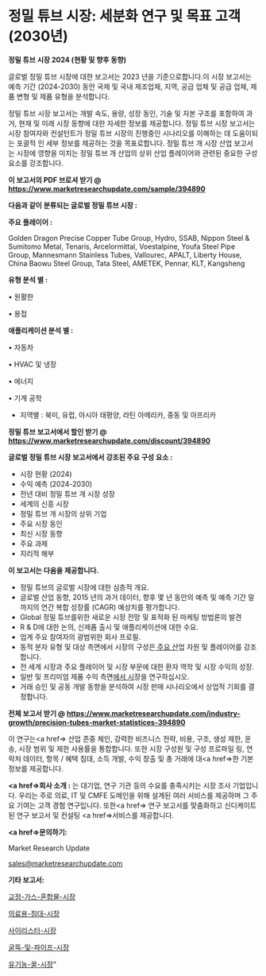 # 정밀 튜브 시장: 세분화 연구 및 목표 고객(2030년)

<strong>정밀 튜브 시장 2024 (현황 및 향후 동향)</strong>

글로벌 정밀 튜브 시장에 대한 보고서는 2023 년을 기준으로합니다.이 시장 보고서는 예측 기간 (2024-2030) 동안 국제 및 국내 제조업체, 지역, 공급 업체 및 공급 업체, 제품 변형 및 제품 유형을 분석합니다.

정밀 튜브 시장 보고서는 개발 속도, 용량, 성장 동인, 기술 및 자본 구조를 포함하여 과거, 현재 및 미래 시장 동향에 대한 자세한 정보를 제공합니다. 정밀 튜브 시장 보고서는 시장 참여자와 컨설턴트가 정밀 튜브 시장의 진행중인 시나리오를 이해하는 데 도움이되는 포괄적 인 세부 정보를 제공하는 것을 목표로합니다. 정밀 튜브 개 시장 산업 보고서는 시장에 영향을 미치는 정밀 튜브 개 산업의 상위 산업 플레이어와 관련된 중요한 구성 요소를 강조합니다.



<strong>이 보고서의 PDF 브로셔 받기 @ <a href=https://www.marketresearchupdate.com/sample/394890>https://www.marketresearchupdate.com/sample/394890</a></strong>



<strong>다음과 같이 분류되는 글로벌 정밀 튜브 시장 :</strong>



<strong>주요 플레이어 :</strong>

Golden Dragon Precise Copper Tube Group, Hydro, SSAB, Nippon Steel & Sumitomo Metal, Tenaris, Arcelormittal, Voestalpine, Youfa Steel Pipe Group, Mannesmann Stainless Tubes, Vallourec, APALT, Liberty House, China Baowu Steel Group, Tata Steel, AMETEK, Pennar, KLT, Kangsheng



<strong>유형 분석 별 :</strong>

• 원활한

• 용접



<strong>애플리케이션 분석 별 :</strong>

• 자동차

• HVAC 및 냉장

• 에너지

• 기계 공학

<ul>
  <li>지역별 : 북미, 유럽, 아시아 태평양, 라틴 아메리카, 중동 및 아프리카</li>
</ul>


<strong>정밀 튜브 보고서에서 할인 받기 @ <a href=https://www.marketresearchupdate.com/discount/394890>https://www.marketresearchupdate.com/discount/394890</a></strong>



<strong>글로벌 정밀 튜브 시장 보고서에서 강조된 주요 구성 요소 :</strong>
<ul>
  <li>시장 현황 (2024)</li>
  <li>수익 예측 (2024-2030)</li>
  <li>전년 대비 정밀 튜브 개 시장 성장</li>
  <li>세계의 신흥 시장</li>
  <li>정밀 튜브 개 시장의 상위 기업</li>
  <li>주요 시장 동인</li>
  <li>최신 시장 동향</li>
  <li>주요 과제</li>
  <li>지리적 해부</li>
</ul>


<strong>이 보고서는 다음을 제공합니다.</strong>
<ul>
  <li>정밀 튜브의 글로벌 시장에 대한 심층적 개요.</li>
  <li>글로벌 산업 동향, 2015 년의 과거 데이터, 향후 몇 년 동안의 예측 및 예측 기간 말까지의 연간 복합 성장률 (CAGR) 예상치를 평가합니다.</li>
  <li>Global 정밀 튜브를위한 새로운 시장 전망 및 표적화 된 마케팅 방법론의 발견</li>
  <li>R &amp; D에 대한 논의, 신제품 출시 및 애플리케이션에 대한 수요.</li>
  <li>업계 주요 참여자의 광범위한 회사 프로필.</li>
  <li>동적 분자 유형 및 대상 측면에서 시장의 구성은<a href=> 주요 산</a>업 자원 및 플레이어를 강조합니다.</li>
  <li>전 세계 시장과 주요 플레이어 및 시장 부문에 대한 환자 역학 및 시장 수익의 성장.</li>
  <li>일반 및 프리미엄 제품 수익 측면<a href=>에서 시</a>장을 연구하십시오.</li>
  <li>거래 승인 및 공동 개발 동향을 분석하여 시장 판매 시나리오에서 상업적 기회를 결정합니다.</li>
</ul>



<strong>전체 보고서 받기 @ <a href=https://www.marketresearchupdate.com/industry-growth/precision-tubes-market-statistices-394890>https://www.marketresearchupdate.com/industry-growth/precision-tubes-market-statistices-394890</a></strong>

이 연구는<a href=> 산업 존중</a> 체인, 강력한 비즈니스 전략, 비용, 구조, 생성 제한, 운송, 시장 범위 및 제한 사용률을 통합합니다. 또한 시장 구성원 및 구성 프로파일 링, 연락처 데이터, 항목 / 혜택 침대, 소득 개발, 수익 창출 및 총 거래에 대<a href=>한 기본 </a>정보를 제공합니다.



<strong><a href=>회사 소</a>개 :</strong>
는 대기업, 연구 기관 등의 수요를 충족시키는 시장 조사 기업입니다. 우리는 주로 의료, IT 및 CMFE 도메인을 위해 설계된 여러 서비스를 제공하며 그 주요 기여는 고객 경험 연구입니다. 또한<a href=> 연구 보</a>고서를 맞춤화하고 신디케이트 된 연구 보고서 및 컨설팅 <a href=>서비스</a>를 제공합니다.



<strong><a href=>문의하기:</a></strong>

Market Research Update

sales@marketresearchupdate.com



<strong>기타 보고서:</strong>

<a href=https://www.linkedin.com/pulse/교정-가스-혼합물-시장-현재-및-미래-성장-2029-survey-spotlight-pro-24-analysis/>교정-가스-혼합물-시장</a>

<a href=https://www.linkedin.com/pulse/의료용-침대-시장-경쟁-분석-및-성장-잠재력-2029-consumer-connection-chronicles-24--kspyf/>의료용-침대-시장</a>

<a href=https://www.linkedin.com/pulse/사이리스터-시장-규모-및-성장-2023-trend-tracking-tips-360-analysis-bg9uf/>사이리스터-시장</a>

<a href=https://www.linkedin.com/pulse/굴뚝-및-파이프-시장-규모-성장-2023-trend-tracking-tips-360-analysis-2sclf/>굴뚝-및-파이프-시장</a>

<a href=https://www.linkedin.com/pulse/유기농-꿀-시장-진입-전략-및-위험-평가2029년-trendsetters-talk-360-analysis-r0xmf/>유기농-꿀-시장</a>"
